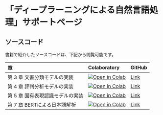 # 「ディープラーニングによる自然言語処理」サポートページ

## ソースコード

書籍で紹介したソースコードは、下記から閲覧可能です。

| 章                               | Colaboratory                                                                                                                                                                                   | GitHub                                                                                             |
| :------------------------------- | :--------------------------------------------------------------------------------------------------------------------------------------------------------------------------------------------- | :------------------------------------------------------------------------------------------------- |
| 第 3 章 文書分類モデルの実装     | [![Open in Colab](https://colab.research.google.com/assets/colab-badge.svg)](https://colab.research.google.com/github/python-nlp-book/python-nlp-book/blob/main/document_classification.ipynb) | [Link](https://github.com/python-nlp-book/python-nlp-book/blob/main/document_classification.ipynb) |
| 第 4 章 評判分析モデルの実装     | [![Open in Colab](https://colab.research.google.com/assets/colab-badge.svg)](https://colab.research.google.com/github/python-nlp-book/python-nlp-book/blob/main/sentiment_analysis.ipynb)      | [Link](https://github.com/python-nlp-book/python-nlp-book/blob/main/sentiment_analysis.ipynb)      |
| 第 5 章 固有表現認識モデルの実装 | [![Open in Colab](https://colab.research.google.com/assets/colab-badge.svg)](https://colab.research.google.com/github/python-nlp-book/python-nlp-book/blob/main/ner.ipynb)                     | [Link](https://github.com/python-nlp-book/python-nlp-book/blob/main/ner.ipynb)                     |
| 第 7 章 BERTによる日本語解析 | [![Open in Colab](https://colab.research.google.com/assets/colab-badge.svg)](https://colab.research.google.com/github/python-nlp-book/python-nlp-book/blob/main/bert.ipynb)                     | [Link](https://github.com/python-nlp-book/python-nlp-book/blob/main/bert.ipynb)                     |
